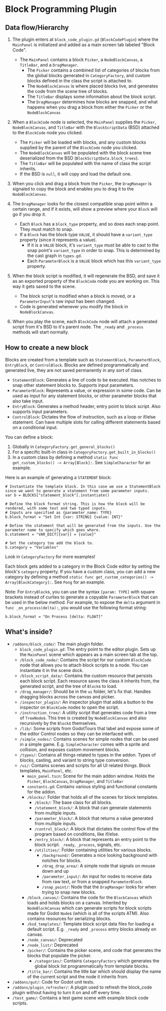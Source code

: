 # Block Programming Plugin

## Data flow/Hierarchy

1. The plugin enters at `block_code_plugin.gd` (`BlockCodePlugin`) where the `MainPanel` is initialized and added as a main screen tab labeled "Block Code".
	* The `MainPanel` contains a block `Picker`, a `NodeBlockCanvas`, a `TitleBar`, and a `DragManager`.
		* The `Picker` contains a combined list of categories of blocks from the global blocks generated in `CategoryFactory`, and custom blocks defined in the class the script is attached to.
		* The `NodeBlockCanvas` is where placed blocks live, and generates the code from the scene tree of blocks.
		* The `TitleBar` displays some information about the block script.
		* The `DragManager` determines how blocks are snapped, and what happens when you drag a block from either the `Picker` or the `NodeBlockCanvas`

2. When a `BlockCode` node is selected, the `MainPanel` supplies the `Picker`, `NodeBlockCanvas`, and `TitleBar` with the `BlockScriptData` (BSD) attached to the `BlockCode` node you clicked.
	* The `Picker` will be loaded with blocks, and any custom blocks supplied by the parent of the `BlockCode` node you clicked.
	* The `NodeBlockCanvas` will be populated with the block scene tree deserialized from the BSD (`BlockScriptData.block_trees`).
	* The `TitleBar` will be populated with the name of class the script inherits.
	* If the BSD is `null`, it will copy and load the default one.

3. When you click and drag a block from the `Picker`, the `DragManager` is signaled to copy the block and enables you to drag it to the `NodeBlockCanvas`.

4. The `DragManager` looks for the closest compatible snap point within a certain range, and if it exists, will show a preview where your `Block` will go if you drop it.
	* Each `Block` has a `block_type` property, and so does each snap point. They must match to snap.
	* If a `Block` has the block type `VALUE`, it should have a `variant_type` property (since it represents a value).
		* If it is a `VALUE` block, it's `variant_type` must be able to cast to the snap point's `variant_type` in order to snap. This is determined by the cast graph in `types.gd`.
		* Each `ParameterBlock` is a `VALUE` block which has this `variant_type` property.

5. When the block script is modified, it will regenerate the BSD, and save it as an exported property of the `BlockCode` node you are working on. This way it gets saved to the scene.
	* The block script is modified when a block is moved, or a `ParameterInput`'s raw input has been changed.
	* Code is generated whenever you modify the block in `NodeBlockCanvas`.

6. When you play the scene, each `BlockCode` node will attach a generated script from it's BSD to it's parent node. The `_ready` and `_process` methods will start normally.

## How to create a new block

Blocks are created from a template such as `StatementBlock`, `ParameterBlock`, `EntryBlock`, or `ControlBlock`. Blocks are defined programmatically and generated live, they are not saved permanently in any sort of class.
* `StatementBlock`: Generates a line of code to be executed. Has notches to snap other statement blocks to. Supports input parameters.
* `ParameterBlock`: Represents a value, or expression in some code. Can be used as input for any statement blocks, or other parameter blocks that also take input.
* `EntryBlock`: Generates a method header, entry point to block script. Also supports input parameters.
* `ControlBlock`: Dictates the flow of instruction, such as a loop or if/else statement. Can have multiple slots for calling different statements based on a conditional input.

You can define a block:
1. Globally in `CategoryFactory.get_general_blocks()`
2. For a specific built-in class in `CategoryFactory.get_built_in_blocks()`
3. In a custom class by defining a method `static func get_custom_blocks() -> Array[Block]:`. See `SimpleCharacter` for an example.

Here is an example of generating a `STATEMENT` block:
```
# Instantiate the template block. In this case we use a StatementBlock since we want to generate a statement from some parameter inputs.
var b = BLOCKS["statement_block"].instantiate()

# Define the block format string. This is how the block will be rendered, with some text and two typed inputs.
# Inputs are specified as {parameter_name: TYPE}
b.block_format = "Set Int {var: STRING} {value: INT}"

# Define the statement that will be generated from the inputs. Use the parameter name to specify which goes where.
b.statement = "VAR_DICT[{var}] = {value}"

# Set the category too add the block to.
b.category = "Variables"
```
Look in `CategoryFactory` for more examples!

Each block gets added to a category in the Block Code editor by setting
the block's `category` property. If you have a custom class, you can add
a new category by defining a method `static func get_custom_categories()
-> Array[BlockCategory]:`. See `Pong` for an example.

Note: For `EntryBlock`s, you can use the syntax `[param: TYPE]` with square brackets instead of curlies to generate a copyable `ParameterBlock` that can be used in the below method.
For example, to expose the `delta` argument in `func _on_process(delta):`, you would use the following format string:
```
b.block_format = "On Process [delta: FLOAT]"
```

## What's inside?

* `/addons/block_code/`: The main plugin folder.
	* `block_code_plugin.gd`: The entry point to the editor plugin. Sets up the `MainPanel` scene which appears as a main screen tab at the top.
	* `/block_code_node/`: Contains the script for our custom `BlockCode` node that allows you to attach block scripts to a node. You can instantiate it in the scene dock.
	* `/block_script_data/`: Contains the custom resource that persists each block script. Each resource saves the class it inherits from, the generated script, and the tree of `Block`s to load.
	* `/drag_manager/`: Should be in the `ui` folder, let's fix that. Handles dragging blocks across the canvas and picker.
	* `/inspector_plugin/`: An inspector plugin that adds a button to the inspector on `BlockCode` nodes to open the script.
	* `/instruction_tree/`: A utility script that generates code from a tree of `TreeNode`s. This tree is created by `NodeBlockCanvas` and also recursively by the `Block`s themselves.
	* `/lib/`: Some scripts from GodotTours that label and expose some of the editor Control nodes so they can be interfaced with.
	* `/simple_nodes/`: Contains scenes for simple nodes that can be used in a simple game. E.g. `SimpleCharacter` comes with a sprite and collision, and exposes custom movement blocks.
	* `/types/`: Contains all things related to types in the addon. Types of blocks, casting, and variant to string type conversion.
	* `/ui/`: Contains scenes and scripts for all UI related things. Block templates, `MainPanel`, etc.
		* `main_panel.tscn`: Scene for the main addon window. Holds the `Picker`, `BlockCanvas`, `DragManager`, and `TitleBar`
		* `constants.gd`: Contains various styling and functional constants for the addon.
		* `/blocks/`: Folder that holds all of the scenes for block templates.
			* `/block/`: The base class for all blocks.
			* `/statement_block/`: A block that can generate statements from multiple inputs.
			* `/parameter_block/`: A block that returns a value generated from multiple inputs.
			* `/control_block/`: A block that dictates the control flow of the program based on conditions, like if/else.
			* `/entry_block/`: A block that represents an entry point to the block script. `_ready`, `_process`, signals, etc.
			* `/utilities/`: Folder containing utilities for various blocks.
				* `/background/`: Generates a nice looking background with notches for blocks.
				* `/drag_drop_area/`: A simple node that signals on mouse down and up
				* `/parameter_input/`: An input for nodes to receive data from raw text, or from a snapped `ParameterBlock`.
				* `/snap_point/`: Node that the `DragManager` looks for when trying to snap new blocks.
		* `/block_canvas/`: Contains the code for the `BlockCanvas` which loads and holds blocks on a canvas. Inherited by `NodeBlockCanvas` which can generate scripts for block scripts made for Godot `Node`s (which is all of the scripts ATM). Also contains resources for serializing blocks.
		* `/bsd_templates/`: Template block script data files for loading a default script. E.g. `_ready` and `_process` entry blocks already on canvas.
		* `/node_canvas/`: Deprecated
		* `/node_list/`: Deprecated
		* `/picker/`: Contains the picker scene, and code that generates the blocks that populate the picker.
			* `/categories/`: Contains `CategoryFactory` which generates the global block list programmatically from template blocks.
		* `/title_bar/`: Contains the title bar which should display the name of the current script and the node it inherits from.
* `/addons/gut/`: Code for Godot unit tests.
* `/addons/plugin_refresher/`: A plugin used to refresh the block_code plugin without having to turn it on and off every time.
* `/test_game/`: Contains a test game scene with example block code scripts.



